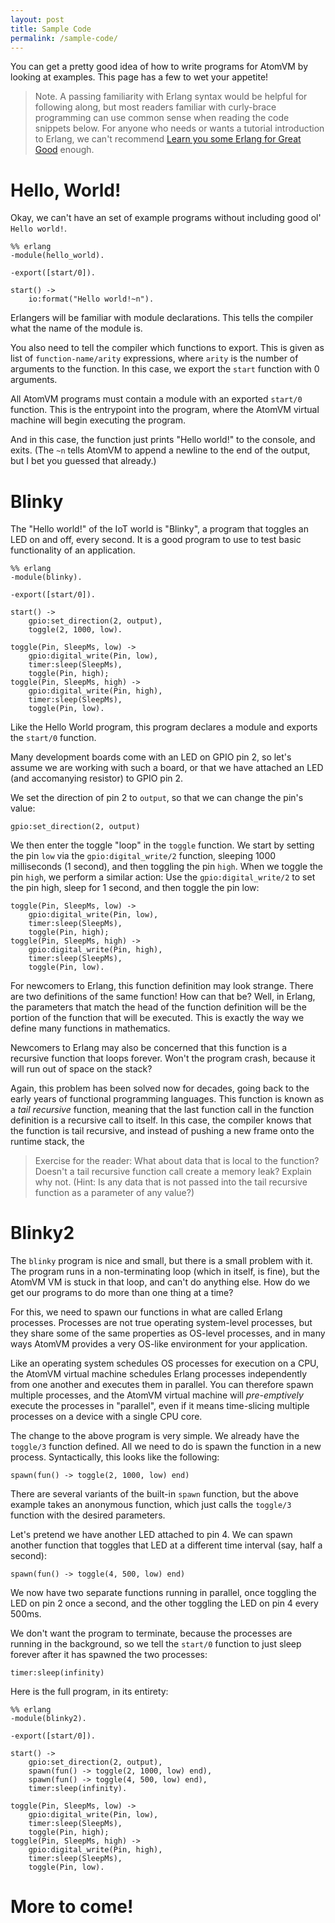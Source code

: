 ```yaml
---
layout: post
title: Sample Code
permalink: /sample-code/
---
```


You can get a pretty good idea of how to write programs for AtomVM by looking at examples.  This page has a few to wet your appetite!

> Note. A passing familiarity with Erlang syntax would be helpful for following along, but most readers familiar with curly-brace programming can use common sense when reading the code snippets below.  For anyone who needs or wants a tutorial introduction to Erlang, we can't recommend [Learn you some Erlang for Great Good](https://learnyousomeerlang.com) enough.

# Hello, World!

Okay, we can't have an set of example programs without including good ol' `Hello world!`.

    %% erlang
    -module(hello_world).

    -export([start/0]).

    start() ->
        io:format("Hello world!~n").

Erlangers will be familiar with module declarations.  This tells the compiler what the name of the module is.

You also need to tell the compiler which functions to export.  This is given as list of `function-name/arity` expressions, where `arity` is the number of arguments to the function.  In this case, we export the `start` function with 0 arguments.

All AtomVM programs must contain a module with an exported `start/0` function.  This is the entrypoint into the program, where the AtomVM virtual machine will begin executing the program.

And in this case, the function just prints "Hello world!" to the console, and exits.  (The `~n` tells AtomVM to append a newline to the end of the output, but I bet you guessed that already.)

# Blinky

The "Hello world!" of the IoT world is "Blinky", a program that toggles an LED on and off, every second.  It is a good program to use to test basic functionality of an application.

    %% erlang
    -module(blinky).

    -export([start/0]).

    start() ->
        gpio:set_direction(2, output),
        toggle(2, 1000, low).

    toggle(Pin, SleepMs, low) ->
        gpio:digital_write(Pin, low),
        timer:sleep(SleepMs),
        toggle(Pin, high);
    toggle(Pin, SleepMs, high) ->
        gpio:digital_write(Pin, high),
        timer:sleep(SleepMs),
        toggle(Pin, low).

Like the Hello World program, this program declares a module and exports the `start/0` function.

Many development boards come with an LED on GPIO pin 2, so let's assume we are working with such a board, or that we have attached an LED (and accomanying resistor) to GPIO pin 2.

We set the direction of pin 2 to `output`, so that we can change the pin's value:

    gpio:set_direction(2, output)

We then enter the toggle "loop" in the `toggle` function.  We start by setting the pin `low` via the `gpio:digital_write/2` function, sleeping 1000 milliseconds (1 second), and then toggling the pin `high`.  When we toggle the pin `high`, we perform a similar action: Use the `gpio:digital_write/2` to set the pin high, sleep for 1 second, and then toggle the pin low:

    toggle(Pin, SleepMs, low) ->
        gpio:digital_write(Pin, low),
        timer:sleep(SleepMs),
        toggle(Pin, high);
    toggle(Pin, SleepMs, high) ->
        gpio:digital_write(Pin, high),
        timer:sleep(SleepMs),
        toggle(Pin, low).

For newcomers to Erlang, this function definition may look strange.  There are two definitions of the same function!  How can that be?  Well, in Erlang, the parameters that match the head of the function definition will be the portion of the function that will be executed.  This is exactly the way we define many functions in mathematics.

Newcomers to Erlang may also be concerned that this function is a recursive function that loops forever.  Won't the program crash, because it will run out of space on the stack?

Again, this problem has been solved now for decades, going back to the early years of functional programming languages.  This function is known as a _tail recursive_ function, meaning that the last function call in the function definition is a recursive call to itself.  In this case, the compiler knows that the function is tail recursive, and instead of pushing a new frame onto the runtime stack, the

> Exercise for the reader: What about data that is local to the function?  Doesn't a tail recursive function call create a memory leak?  Explain why not.  (Hint: Is any data that is not passed into the tail recursive function as a parameter of any value?)

# Blinky2

The `blinky` program is nice and small, but there is a small problem with it.  The program runs in a non-terminating loop (which in itself, is fine), but the AtomVM VM is stuck in that loop, and can't do anything else.  How do we get our programs to do more than one thing at a time?

For this, we need to spawn our functions in what are called Erlang processes.  Processes are not true operating system-level processes, but they share some of the same properties as OS-level processes, and in many ways AtomVM provides a very OS-like environment for your application.

Like an operating system schedules OS processes for execution on a CPU, the AtomVM virtual machine schedules Erlang processes independently from one another and executes them in parallel.  You can therefore spawn multiple processes, and the AtomVM virtual machine will _pre-emptively_ execute the processes in "parallel", even if it means time-slicing multiple processes on a device with a single CPU core.

The change to the above program is very simple.  We already have the `toggle/3` function defined.  All we need to do is spawn the function in a new process.  Syntactically, this looks like the following:

    spawn(fun() -> toggle(2, 1000, low) end)

There are several variants of the built-in `spawn` function, but the above example takes an anonymous function, which just calls the `toggle/3` function with the desired parameters.

Let's pretend we have another LED attached to pin 4.  We can spawn another function that toggles that LED at a different time interval (say, half a second):

    spawn(fun() -> toggle(4, 500, low) end)

We now have two separate functions running in parallel, once toggling the LED on pin 2 once a second, and the other toggling the LED on pin 4 every 500ms.

We don't want the program to terminate, because the processes are running in the background, so we tell the `start/0` function to just sleep forever after it has spawned the two processes:

    timer:sleep(infinity)

Here is the full program, in its entirety:

    %% erlang
    -module(blinky2).

    -export([start/0]).

    start() ->
        gpio:set_direction(2, output),
        spawn(fun() -> toggle(2, 1000, low) end),
        spawn(fun() -> toggle(4, 500, low) end),
        timer:sleep(infinity).

    toggle(Pin, SleepMs, low) ->
        gpio:digital_write(Pin, low),
        timer:sleep(SleepMs),
        toggle(Pin, high);
    toggle(Pin, SleepMs, high) ->
        gpio:digital_write(Pin, high),
        timer:sleep(SleepMs),
        toggle(Pin, low).





# More to come!

